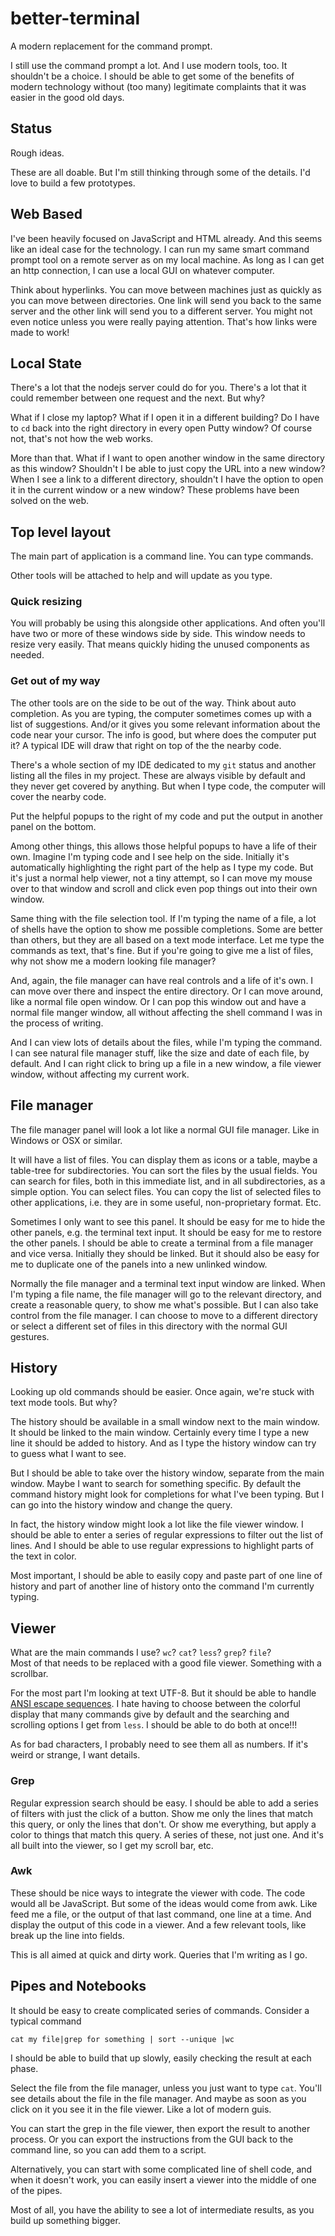 # better-terminal
A modern replacement for the command prompt.

I still use the command prompt a lot.
And I use modern tools, too.
It shouldn't be a choice.
I should be able to get some of the benefits of modern technology without (too many) legitimate complaints that it was easier in the good old days.

## Status

Rough ideas.

These are all doable.
But I'm still thinking through some of the details.
I'd love to build a few prototypes.

## Web Based

I've been heavily focused on JavaScript and HTML already.
And this seems like an ideal case for the technology.
I can run my same smart command prompt tool on a remote server as on my local machine.
As long as I can get an http connection, I can use a local GUI on whatever computer.

Think about hyperlinks.
You can move between machines just as quickly as you can move between directories.
One link will send you back to the same server and the other link will send you to a different server.
You might not even notice unless you were really paying attention.
That's how links were made to work!

## Local State

There's a lot that the nodejs server could do for you.
There's a lot that it could remember between one request and the next.
But why?

What if I close my laptop?
What if I open it in a different building?
Do I have to `cd` back into the right directory in every open Putty window?
Of course not, that's not how the web works.

More than that.
What if I want to open another window in the same directory as this window?
Shouldn't I be able to just copy the URL into a new window?
When I see a link to a different directory, shouldn't I have the option to open it in the current window or a new window?
These problems have been solved on the web.

## Top level layout

The main part of application is a command line.
You can type commands.

Other tools will be attached to help and will update as you type.

### Quick resizing

You will probably be using this alongside other applications.
And often you'll have two or more of these windows side by side.
This window needs to resize very easily.
That means quickly hiding the unused components as needed.

### Get out of my way

The other tools are on the side to be out of the way.
Think about auto completion.
As you are typing, the computer sometimes comes up with a list of suggestions.
And/or it gives you some relevant information about the code near your cursor.
The info is good, but where does the computer put it?
A typical IDE will draw that right on top of the the nearby code.

There's a whole section of my IDE dedicated to my `git` status and another listing all the files in my project.
These are always visible by default and they never get covered by anything.
But when I type code, the computer will cover the nearby code.

Put the helpful popups to the right of my code and put the output in another panel on the bottom.

Among other things, this allows those helpful popups to have a life of their own.
Imagine I'm typing code and I see help on the side.
Initially it's automatically highlighting the right part of the help as I type my code.
But it's just a normal help viewer, not a tiny attempt, so I can move my mouse over to that window and scroll and click even pop things out into their own window.

Same thing with the file selection tool.
If I'm typing the name of a file, a lot of shells have the option to show me possible completions.
Some are better than others, but they are all based on a text mode interface.
Let me type the commands as text, that's fine.
But if you're going to give me a list of files, why not show me a modern looking file manager?

And, again, the file manager can have real controls and a life of it's own.
I can move over there and inspect the entire directory.
Or I can move around, like a normal file open window.
Or I can pop this window out and have a normal file manger window, all without affecting the shell command I was in the process of writing.

And I can view lots of details about the files, while I'm typing the command.
I can see natural file manager stuff, like the size and date of each file, by default.
And I can right click to bring up a file in a new window, a file viewer window, without affecting my current work.

## File manager

The file manager panel will look a lot like a normal GUI file manager.
Like in Windows or OSX or similar.

It will have a list of files.
You can display them as icons or a table, maybe a table-tree for subdirectories.
You can sort the files by the usual fields.
You can search for files, both in this immediate list, and in all subdirectories, as a simple option.
You can select files.
You can copy the list of selected files to other applications, i.e. they are in some useful, non-proprietary format.
Etc.

Sometimes I only want to see this panel.
It should be easy for me to hide the other panels, e.g. the terminal text input.
It should be easy for me to restore the other panels.
I should be able to create a terminal from a file manager and vice versa.
Initially they should be linked.
But it should also be easy for me to duplicate one of the panels into a new unlinked window.

Normally the file manager and a terminal text input window are linked.
When I'm typing a file name, the file manager will go to the relevant directory,
and create a reasonable query, to show me what's possible.
But I can also take control from the file manager.
I can choose to move to a different directory or select a different set of files in this directory with the normal GUI gestures.

## History

Looking up old commands should be easier.
Once again, we're stuck with text mode tools.
But why?

The history should be available in a small window next to the main window.
It should be linked to the main window.
Certainly every time I type a new line it should be added to history.
And as I type the history window can try to guess what I want to see.

But I should be able to take over the history window, separate from the main window.
Maybe I want to search for something specific.
By default the command history might look for completions for what I've been typing.
But I can go into the history window and change the query.

In fact, the history window might look a lot like the file viewer window. 
I should be able to enter a series of regular expressions to filter out the list of lines.
And I should be able to use regular expressions to highlight parts of the text in color.

Most important, I should be able to easily copy and paste part of one line of history and part of another line of history onto the command I'm currently typing.


## Viewer
What are the main commands I use?  `wc`?  `cat`?  `less`?  `grep`?  `file`?  
Most of that needs to be replaced with a good file viewer.
Something with a scrollbar.

For the most part I'm looking at text UTF-8.
But it should be able to handle [ANSI escape sequences](https://en.wikipedia.org/wiki/ANSI_escape_code).
I hate having to choose between the colorful display that many commands give by default and the searching and scrolling options I get from `less`.
I should be able to do both at once!!!

As for bad characters, I probably need to see them all as numbers.
If it's weird or strange, I want details.

### Grep

Regular expression search should be easy.
I should be able to add a series of filters with just the click of a button.
Show me only the lines that match this query,
or only the lines that don't.
Or show me everything, but apply a color to things that match this query.
A series of these, not just one.
And it's all built into the viewer, so I get my scroll bar, etc.

### Awk

These should be nice ways to integrate the viewer with code.
The code would all be JavaScript.
But some of the ideas would come from awk.
Like feed me a file, or the output of that last command, one line at a time.
And display the output of this code in a viewer.
And a few relevant tools, like break up the line into fields.

This is all aimed at quick and dirty work.
Queries that I'm writing as I go.

## Pipes and Notebooks

It should be easy to create complicated series of commands.
Consider a typical command
```
cat my file|grep for something | sort --unique |wc
```
I should be able to build that up slowly, easily checking the result at each phase.

Select the file from the file manager, unless you just want to type `cat`.
You'll see details about the file in the file manager.
And maybe as soon as you click on it you see it in the file viewer.
Like a lot of modern guis.

You can start the grep in the file viewer,
then export the result to another process.
Or you can export the instructions from the GUI back to the command line, so you can add them to a script.

Alternatively, you can start with some complicated line of shell code, and when it doesn't work, you can easily insert a viewer into the middle of one of the pipes.

Most of all, you have the ability to see a lot of intermediate results, as you build up something bigger.

